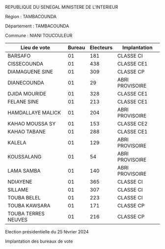 REPUBLIQUE DU SENEGAL MINISTERE DE L'INTERIEUR

Région : TAMBACOUNDA

Département : TAMBACOUNDA

Commune : NIANI TOUCOULEUR

| Lieu de vote | Bureau | Electeurs | Implantation |
| - | - | - | - |
| BARSAFO | 01 | 181 | CLASSE CI |
| CISSECOUNDA | 01 | 438 | CLASSE CE1 |
| DIAMAGUENE SINE | 01 | 309 | CLASSE CP |
| DIANECOUNDA | 01 | 29 | ABRI PROVISOIRE |
| DJIDA MOURIDE | 01 | 328 | CLASSE CE1 |
| FELANE SINE | 01 | 213 | CLASSE CE1 |
| HAMDALLAYE MALICK | 01 | 204 | ABRI PROVISOIRE |
| KAHAO MOUSSA SY | 01 | 153 | CLASSE CE2 |
| KAHAO TABANE | 01 | 288 | CLASSE CE1 |
| KALELA | 01 | 129 | ABRI PROVISOIRE |
| KOUSSALANG | 01 | 54 | ABRI PROVISOIRE |
| LAMA SAMBA | 01 | 140 | ABRI PROVISOIRE |
| NDIAYENE | 01 | 365 | CLASSE CI |
| SILLAME | 01 | 307 | CLASSE CI |
| TOUBA BELEL | 01 | 223 | CLASSE CI |
| TOUBA KAWSARA | 01 | 171 | CLASSE CP |
| TOUBA TERRES NEUVES | 01 | 216 | CLASSE CP |

<!-- PageNumber="11/16" -->

Election présidentielle du 25 février 2024

Implantation des bureaux de vote
